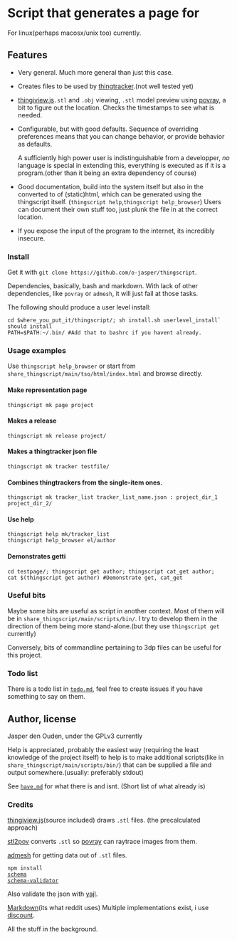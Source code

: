 
# Script that generates a page for 
For linux(perhaps macosx/unix too) currently. 

## Features
* Very general. Much more general than just this case.
* Creates files to be used by [thingtracker](http://thingtracker.net/).(not well tested yet)
* [thingiview.js](https://github.com/tbuser/thingiview.js)`.stl` and `.obj` viewing,
  `.stl` model preview using [povray](http://povray.org/), 
  a bit to figure out the location. Checks the timestamps to see what is needed.

* Configurable, but with good defaults. Sequence of overriding preferences means 
  that you can change behavior, or provide behavior as defaults.

  A sufficiently high power user is indistinguishable from a developper, *no* 
  language is special in extending this, everything is executed as if it is a
  program.(other than it being an extra dependency of course)

* Good documentation, build into the system itself but also in the converted to
  of (static)html, which can be generated using the thingscript itself. 
  (`thingscript help`,`thingscript help_browser`) Users can document their
  own stuff too, just plunk the file in at the correct location.

* If you expose the input of the program to the internet, its incredibly insecure.

### Install
Get it with `git clone https://github.com/o-jasper/thingscript`.

Dependencies, basically, bash and markdown. With lack of other dependencies,
like `povray` or `admesh`, it will just fail at those tasks.

The following should produce a user level install:

    cd $where_you_put_it/thingscript/; sh install.sh userlevel_install` should install
    PATH=$PATH:~/.bin/ #Add that to bashrc if you havent already.

### Usage examples
Use `thingscript help_browser` or start from `share_thingscript/main/tso/html/index.html`
and browse directly.

#### Make representation page

    thingscript mk page project
#### Makes a release

    thingscript mk release project/
#### Makes a thingtracker json file

    thingscript mk tracker testfile/

#### Combines thingtrackers from the single-item ones.

    thingscript mk tracker_list tracker_list_name.json : project_dir_1 project_dir_2/
    
#### Use help

    thingscript help mk/tracker_list
    thingscript help_browser el/author

#### Demonstrates getti

    cd testpage/; thingscript get author; thingscript cat_get author;
    cat $(thingscript get author) #Demonstrate get, cat_get



### Useful bits
Maybe some bits are useful as script in another context. Most of them will be in
`share_thingscript/main/scripts/bin/`. I try to develop them in the direction
of them being more stand-alone.(but they use `thingscript get` currently)

Conversely, bits of commandline pertaining to 3dp files can be useful for this
project.

### Todo list
There is a todo list in
[`todo.md`](https://github.com/o-jasper/thingscript/blob/master/todo.md), feel free to create issues if you have something to say on them.

## Author, license
Jasper den Ouden, under the GPLv3 currently

Help is appreciated, probably the easiest way
(requiring the least knowledge of the project itself) to help is to make
additional scripts(like in `share_thingscript/main/scripts/bin/`) that can
be supplied a file and output somewhere.(usually: preferably stdout)

See [`have.md`](https://github.com/o-jasper/thingscript/blob/master/have.md)
for what there is and isnt. (Short list of what already is)

### Credits
[thingiview.js](https://github.com/tbuser/thingiview.js)(source included) draws `.stl` files.
(the precalculated approach)

[stl2pov](http://rsmith.home.xs4all.nl/software/py-stl-stl2pov.html") converts `.stl` so
[povray](http://povray.org/) can raytrace images from them.

[admesh](http://www.varlog.com/admesh-htm) for getting data out of `.stl` files.

<code>npm install <a href="https://github.com/akidee/schema.js">schema</a> 
<a href="https://github.com/Nijikokun/Validator.git">schema-validator</a></code>

Also validate the json with [yajl](http://lloyd.github.com/yajl/).

[Markdown](http://daringfireball.net/projects/markdown/)(its what reddit uses)
Multiple implementations exist, i use
[discount](http://www.pell.portland.or.us/~orc/Code/discount/).

All the stuff in the background.
